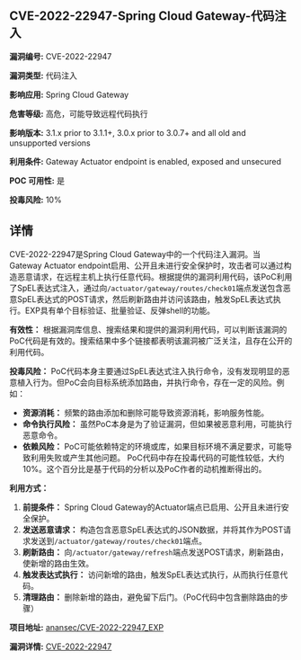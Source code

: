 ## CVE-2022-22947-Spring Cloud Gateway-代码注入

**漏洞编号:** CVE-2022-22947

**漏洞类型:** 代码注入

**影响应用:** Spring Cloud Gateway

**危害等级:** 高危，可能导致远程代码执行

**影响版本:** 3.1.x prior to 3.1.1+, 3.0.x prior to 3.0.7+ and all old and unsupported versions

**利用条件:** Gateway Actuator endpoint is enabled, exposed and unsecured

**POC 可用性:** 是

**投毒风险:** 10%

## 详情

CVE-2022-22947是Spring Cloud Gateway中的一个代码注入漏洞。当Gateway Actuator endpoint启用、公开且未进行安全保护时，攻击者可以通过构造恶意请求，在远程主机上执行任意代码。根据提供的漏洞利用代码，该PoC利用了SpEL表达式注入，通过向`/actuator/gateway/routes/check01`端点发送包含恶意SpEL表达式的POST请求，然后刷新路由并访问该路由，触发SpEL表达式执行。EXP具有单个目标验证、批量验证、反弹shell的功能。

**有效性：**
根据漏洞库信息、搜索结果和提供的漏洞利用代码，可以判断该漏洞的PoC代码是有效的。搜索结果中多个链接都表明该漏洞被广泛关注，且存在公开的利用代码。

**投毒风险：**
PoC代码本身主要通过SpEL表达式注入执行命令，没有发现明显的恶意植入行为。但PoC会向目标系统添加路由，并执行命令，存在一定的风险。例如：
*   **资源消耗：** 频繁的路由添加和删除可能导致资源消耗，影响服务性能。
*   **命令执行风险：** 虽然PoC本身是为了验证漏洞，但如果被恶意利用，可能执行恶意命令。
*   **依赖风险：** PoC可能依赖特定的环境或库，如果目标环境不满足要求，可能导致利用失败或产生其他问题。
PoC代码中存在投毒代码的可能性较低，大约10%。这个百分比是基于代码的分析以及PoC作者的动机推断得出的。

**利用方式：**
1.  **前提条件：** Spring Cloud Gateway的Actuator端点已启用、公开且未进行安全保护。
2.  **发送恶意请求：** 构造包含恶意SpEL表达式的JSON数据，并将其作为POST请求发送到`/actuator/gateway/routes/check01`端点。
3.  **刷新路由：** 向`/actuator/gateway/refresh`端点发送POST请求，刷新路由，使新增的路由生效。
4.  **触发表达式执行：** 访问新增的路由，触发SpEL表达式执行，从而执行任意代码。
5.  **清理路由：** 删除新增的路由，避免留下后门。（PoC代码中包含删除路由的步骤）

**项目地址:** [anansec/CVE-2022-22947_EXP](https://github.com/anansec/CVE-2022-22947_EXP)

**漏洞详情:** [CVE-2022-22947](https://nvd.nist.gov/vuln/detail/CVE-2022-22947)